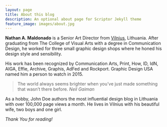 ```yaml
---
layout: page
title: About this blog
description: An optional about page for Scriptor Jekyll theme
feature_image: images/about.jpg
---
```


**Nathan A. Maldonado** is a Senior Art Director from [Vilnius](https://en.wikipedia.org/wiki/Vilnius), Lithuania. After graduating from The College of Visual Arts with a degree in Communication Design, he worked for three small graphic design shops where he honed his design style and sensibility.

His work has been recognized by Communication Arts, Print, How, ID, IdN, AIGA, Effie, Archive, Graphis, AdFed and Rockport. Graphic Design USA named him a person to watch in 2015.

>The world always seems brighter when you’ve just made something that wasn’t there before. <cite>Neil Gaiman</cite>

As a hobby, John Doe authors the most influential design blog in Lithuania with over 100,000 page views a month. He lives in Vilnius with his beautiful wife, two boys and one girl.

*Thank You for reading!*
